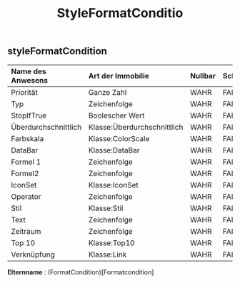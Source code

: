 ﻿---
title: StyleFormatConditio
second_title: Aspose.Cells Cloud Documen
type: docs
url: /de/specification/model/styleformatcondition/
description: "Aspose.Cells Cloud-Modellspezifikation: StyleFormatCondition. Bearbeiten Sie mühelos Excel und andere Tabellenkalkulationsdokumente mit Funktionen wie Öffnen, Generieren, Bearbeiten, Teilen, Zusammenführen, Vergleichen und Konvertieren"
weight: 50
---
## **styleFormatCondition**

 

| Name des Anwesens| Art der Immobilie| Nullbar| Schreibgeschützt| Standardwert| Beschreibung|
|:- |:- |:- |:- |:- |:- |
| Priorität| Ganze Zahl| WAHR| FALSCH|||
| Typ| Zeichenfolge| WAHR| FALSCH|||
| StopIfTrue| Boolescher Wert| WAHR| FALSCH|||
| Überdurchschnittlich| Klasse:Überdurchschnittlich| WAHR| FALSCH|||
| Farbskala| Klasse:ColorScale| WAHR| FALSCH|||
| DataBar| Klasse:DataBar| WAHR| FALSCH|||
| Formel 1| Zeichenfolge| WAHR| FALSCH|||
| Formel2| Zeichenfolge| WAHR| FALSCH|||
| IconSet| Klasse:IconSet| WAHR| FALSCH|||
| Operator| Zeichenfolge| WAHR| FALSCH|||
| Stil| Klasse:Stil| WAHR| FALSCH|||
| Text| Zeichenfolge| WAHR| FALSCH|||
| Zeitraum| Zeichenfolge| WAHR| FALSCH|||
| Top 10| Klasse:Top10| WAHR| FALSCH|||
| Verknüpfung| Klasse:Link| WAHR| FALSCH|||

**Elternname** : (FormatCondition)[Formatcondition]